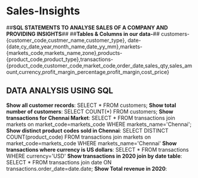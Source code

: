 # Sales-Insights
##**SQL STATEMENTS TO ANALYSE SALES OF A COMPANY AND PROVIDING INSIGHTS**##
##**Tables & Columns in our data-**##
customers-{customer_code,custmer_name,customer_type},                                     date-{date,cy_date,year,month_name,date_yy_mm},markets-{markets_code,markets_name,zone},products-{product_code,product_type},transactions-{product_code,customer_code,market_code,order_date,sales_qty,sales_amount,currency,profit_margin_percentage,profit_margin,cost_price}
## DATA ANALYSIS USING SQL ##
**Show all customer records**: SELECT * FROM customers;
**Show total number of customers**: SELECT COUNT(*) FROM customers;
**Show transactions for Chennai Market**:                                                                                 SELECT * FROM transactions join markets on market_code=markets_code WHERE markets_name='Chennai';
**Show distinct product codes sold in Chennai**:                                                                          SELECT DISTINCT COUNT(product_code) FROM transactions join markets on market_code=markets_code WHERE markets_name='Chennai'
**Show transactions where currency is US dollars**: SELECT * FROM transactions WHERE currency='USD'
**Show transactions in 2020 join by date table**: SELECT * FROM transactions join date ON transactions.order_date=date.date;
**Show Total revenue in 2020**:
